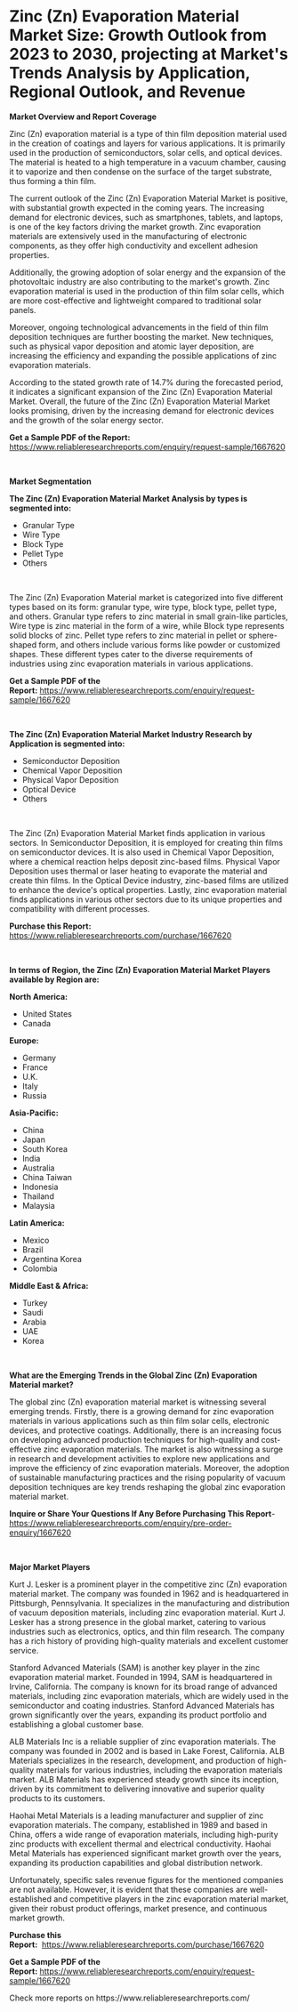 <p><h1>Zinc (Zn) Evaporation Material Market Size: Growth Outlook from 2023 to 2030, projecting at Market's Trends Analysis by Application, Regional Outlook, and Revenue</h1></p><p><strong>Market Overview and Report Coverage</strong></p>
<p><p>Zinc (Zn) evaporation material is a type of thin film deposition material used in the creation of coatings and layers for various applications. It is primarily used in the production of semiconductors, solar cells, and optical devices. The material is heated to a high temperature in a vacuum chamber, causing it to vaporize and then condense on the surface of the target substrate, thus forming a thin film.</p><p>The current outlook of the Zinc (Zn) Evaporation Material Market is positive, with substantial growth expected in the coming years. The increasing demand for electronic devices, such as smartphones, tablets, and laptops, is one of the key factors driving the market growth. Zinc evaporation materials are extensively used in the manufacturing of electronic components, as they offer high conductivity and excellent adhesion properties.</p><p>Additionally, the growing adoption of solar energy and the expansion of the photovoltaic industry are also contributing to the market's growth. Zinc evaporation material is used in the production of thin film solar cells, which are more cost-effective and lightweight compared to traditional solar panels.</p><p>Moreover, ongoing technological advancements in the field of thin film deposition techniques are further boosting the market. New techniques, such as physical vapor deposition and atomic layer deposition, are increasing the efficiency and expanding the possible applications of zinc evaporation materials.</p><p>According to the stated growth rate of 14.7% during the forecasted period, it indicates a significant expansion of the Zinc (Zn) Evaporation Material Market. Overall, the future of the Zinc (Zn) Evaporation Material Market looks promising, driven by the increasing demand for electronic devices and the growth of the solar energy sector.</p></p>
<p><strong>Get a Sample PDF of the Report:</strong> <a href="https://www.reliableresearchreports.com/enquiry/request-sample/1667620">https://www.reliableresearchreports.com/enquiry/request-sample/1667620</a></p>
<p>&nbsp;</p>
<p><strong>Market Segmentation</strong></p>
<p><strong>The Zinc (Zn) Evaporation Material Market Analysis by types is segmented into:</strong></p>
<p><ul><li>Granular Type</li><li>Wire Type</li><li>Block Type</li><li>Pellet Type</li><li>Others</li></ul></p>
<p>&nbsp;</p>
<p><p>The Zinc (Zn) Evaporation Material market is categorized into five different types based on its form: granular type, wire type, block type, pellet type, and others. Granular type refers to zinc material in small grain-like particles, Wire type is zinc material in the form of a wire, while Block type represents solid blocks of zinc. Pellet type refers to zinc material in pellet or sphere-shaped form, and others include various forms like powder or customized shapes. These different types cater to the diverse requirements of industries using zinc evaporation materials in various applications.</p></p>
<p><strong>Get a Sample PDF of the Report:</strong>&nbsp;<a href="https://www.reliableresearchreports.com/enquiry/request-sample/1667620">https://www.reliableresearchreports.com/enquiry/request-sample/1667620</a></p>
<p>&nbsp;</p>
<p><strong>The Zinc (Zn) Evaporation Material Market Industry Research by Application is segmented into:</strong></p>
<p><ul><li>Semiconductor Deposition</li><li>Chemical Vapor Deposition</li><li>Physical Vapor Deposition</li><li>Optical Device</li><li>Others</li></ul></p>
<p>&nbsp;</p>
<p><p>The Zinc (Zn) Evaporation Material Market finds application in various sectors. In Semiconductor Deposition, it is employed for creating thin films on semiconductor devices. It is also used in Chemical Vapor Deposition, where a chemical reaction helps deposit zinc-based films. Physical Vapor Deposition uses thermal or laser heating to evaporate the material and create thin films. In the Optical Device industry, zinc-based films are utilized to enhance the device's optical properties. Lastly, zinc evaporation material finds applications in various other sectors due to its unique properties and compatibility with different processes.</p></p>
<p><strong>Purchase this Report:</strong>&nbsp; <a href="https://www.reliableresearchreports.com/purchase/1667620">https://www.reliableresearchreports.com/purchase/1667620</a></p>
<p>&nbsp;</p>
<p><strong>In terms of Region, the Zinc (Zn) Evaporation Material Market Players available by Region are:</strong></p>
<p>
    <p> <strong> North America: </strong>
        <ul>
            <li>United States</li>
            <li>Canada</li>
        </ul>
        </p> 
    <p> <strong> Europe: </strong>
        <ul>
            <li>Germany</li>
            <li>France</li>
            <li>U.K.</li>
            <li>Italy</li>
            <li>Russia</li>
        </ul>
        </p> 
    <p> <strong> Asia-Pacific: </strong>
        <ul>
            <li>China</li>
            <li>Japan</li>
            <li>South Korea</li>
            <li>India</li>
            <li>Australia</li>
            <li>China Taiwan</li>
            <li>Indonesia</li>
            <li>Thailand</li>
            <li>Malaysia</li>
        </ul>
        </p> 
    <p> <strong> Latin America: </strong>
        <ul>
            <li>Mexico</li>
            <li>Brazil</li>
            <li>Argentina Korea</li>
            <li>Colombia</li>
        </ul>
        </p> 
    <p> <strong> Middle East & Africa: </strong>
        <ul>
            <li>Turkey</li>
            <li>Saudi</li>
            <li>Arabia</li>
            <li>UAE</li>
            <li>Korea</li>
        </ul>
    </p>
    </p>
<p>&nbsp;</p>
<p><strong>What are the Emerging Trends in the Global Zinc (Zn) Evaporation Material market?</strong></p>
<p><p>The global zinc (Zn) evaporation material market is witnessing several emerging trends. Firstly, there is a growing demand for zinc evaporation materials in various applications such as thin film solar cells, electronic devices, and protective coatings. Additionally, there is an increasing focus on developing advanced production techniques for high-quality and cost-effective zinc evaporation materials. The market is also witnessing a surge in research and development activities to explore new applications and improve the efficiency of zinc evaporation materials. Moreover, the adoption of sustainable manufacturing practices and the rising popularity of vacuum deposition techniques are key trends reshaping the global zinc evaporation material market.</p></p>
<p><strong>Inquire or Share Your Questions If Any Before Purchasing This Report</strong>- <a href="https://www.reliableresearchreports.com/enquiry/pre-order-enquiry/1667620">https://www.reliableresearchreports.com/enquiry/pre-order-enquiry/1667620</a></p>
<p>&nbsp;</p>
<p><strong>Major Market Players</strong></p>
<p><p>Kurt J. Lesker is a prominent player in the competitive zinc (Zn) evaporation material market. The company was founded in 1962 and is headquartered in Pittsburgh, Pennsylvania. It specializes in the manufacturing and distribution of vacuum deposition materials, including zinc evaporation material. Kurt J. Lesker has a strong presence in the global market, catering to various industries such as electronics, optics, and thin film research. The company has a rich history of providing high-quality materials and excellent customer service.</p><p>Stanford Advanced Materials (SAM) is another key player in the zinc evaporation material market. Founded in 1994, SAM is headquartered in Irvine, California. The company is known for its broad range of advanced materials, including zinc evaporation materials, which are widely used in the semiconductor and coating industries. Stanford Advanced Materials has grown significantly over the years, expanding its product portfolio and establishing a global customer base.</p><p>ALB Materials Inc is a reliable supplier of zinc evaporation materials. The company was founded in 2002 and is based in Lake Forest, California. ALB Materials specializes in the research, development, and production of high-quality materials for various industries, including the evaporation materials market. ALB Materials has experienced steady growth since its inception, driven by its commitment to delivering innovative and superior quality products to its customers.</p><p>Haohai Metal Materials is a leading manufacturer and supplier of zinc evaporation materials. The company, established in 1989 and based in China, offers a wide range of evaporation materials, including high-purity zinc products with excellent thermal and electrical conductivity. Haohai Metal Materials has experienced significant market growth over the years, expanding its production capabilities and global distribution network.</p><p>Unfortunately, specific sales revenue figures for the mentioned companies are not available. However, it is evident that these companies are well-established and competitive players in the zinc evaporation material market, given their robust product offerings, market presence, and continuous market growth.</p></p>
<p><strong>Purchase this Report:</strong>&nbsp;&nbsp;<a href="https://www.reliableresearchreports.com/purchase/1667620">https://www.reliableresearchreports.com/purchase/1667620</a></p>
<p></p>
<p><strong>Get a Sample PDF of the Report:</strong>&nbsp;<a href="https://www.reliableresearchreports.com/enquiry/request-sample/1667620">https://www.reliableresearchreports.com/enquiry/request-sample/1667620</a></p>
<p>Check more reports on https://www.reliableresearchreports.com/</p>
